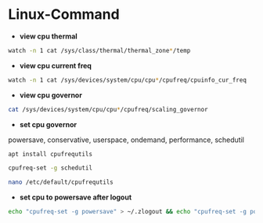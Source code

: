 # Linux-Command
- **view cpu thermal**
```bash
watch -n 1 cat /sys/class/thermal/thermal_zone*/temp
```
- **view cpu current freq**
```bash
watch -n 1 cat /sys/devices/system/cpu/cpu*/cpufreq/cpuinfo_cur_freq
```
- **view cpu governor**
```bash
cat /sys/devices/system/cpu/cpu*/cpufreq/scaling_governor
```
- **set cpu governor**

powersave, conservative, userspace, ondemand, performance, schedutil

```bash
apt install cpufrequtils
```
```bash
cpufreq-set -g schedutil
```
```bash
nano /etc/default/cpufrequtils
```
- **set cpu to powersave after logout**
```bash
echo "cpufreq-set -g powersave" > ~/.zlogout && echo "cpufreq-set -g powersave" > ~/.bash_logout && echo "cpufreq-set -g schedutil" > /etc/profile.d/00agovernor.sh
```
